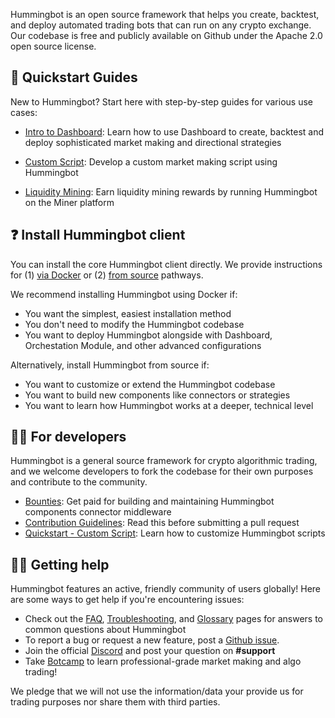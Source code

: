 Hummingbot is an open source framework that helps you create, backtest, and deploy automated trading bots that can run on any crypto exchange. Our codebase is free and publicly available on Github under the Apache 2.0 open source license.

## 📓 Quickstart Guides

New to Hummingbot? Start here with step-by-step guides for various use cases:

- [Intro to Dashboard](/getting-started/dashboard/): Learn how to use Dashboard to create, backtest and deploy sophisticated market making and directional strategies

- [Custom Script](./custom-script/index.md): Develop a custom market making script using Hummingbot

- [Liquidity Mining](liquidity-mining/index.md): Earn liquidity mining rewards by running Hummingbot on the Miner platform

## ❓ Install Hummingbot client

You can install the core Hummingbot client directly. We provide instructions for (1) [via Docker](../installation/docker.md) or (2) [from source](../installation/source/index.md) pathways.

We recommend installing Hummingbot using Docker if:

- You want the simplest, easiest installation method
- You don't need to modify the Hummingbot codebase
- You want to deploy Hummingbot alongside with Dashboard, Orchestation Module, and other advanced configurations

Alternatively, install Hummingbot from source if:

- You want to customize or extend the Hummingbot codebase
- You want to build new components like connectors or strategies
- You want to learn how Hummingbot works at a deeper, technical level

## 👩‍💻 For developers

Hummingbot is a general source framework for crypto algorithmic trading, and we welcome developers to fork the codebase for their own purposes and contribute to the community.

- [Bounties](../bounties/index.md): Get paid for building and maintaining Hummingbot components
connector middleware
- [Contribution Guidelines](../developers/contributions.m): Read this before submitting a pull request
- [Quickstart - Custom Script](./custom-script/index.md): Learn how to customize Hummingbot scripts

## 🙋‍♂️ Getting help

Hummingbot features an active, friendly community of users globally! Here are some ways to get help if you're encountering issues:

- Check out the [FAQ](../faq.md), [Troubleshooting](../troubleshooting.md), and [Glossary](../glossary.md) pages for answers to common questions about Hummingbot
- To report a bug or request a new feature, post a [Github issue](https://github.com/hummingbot/hummingbot/issues/new/choose).
- Join the official [Discord](https://discord.gg/hummingbot) and post your question on **#support**
- Take [Botcamp](/botcamp) to learn professional-grade market making and algo trading!

We pledge that we will not use the information/data your provide us for trading purposes nor share them with third parties.
